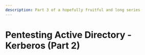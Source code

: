 ```yaml
---
description: Part 3 of a hopefully fruitful and long series
---
```


# Pentesting Active Directory - Kerberos (Part 2)

